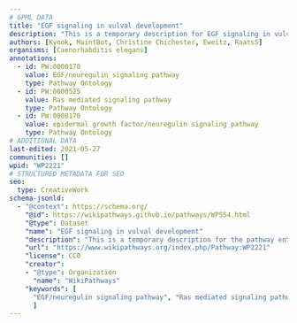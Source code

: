 ```yaml
---
# GPML DATA
title: "EGF signaling in vulval development"
description: "This is a temporary description for EGF signaling in vulval development"
authors: [Kyook, MaintBot, Christine Chichester, Eweitz, RaatsS]
organisms: [Caenorhabditis elegans]
annotations:
  - id: PW:0000170
    value: EGF/neuregulin signaling pathway
    type: Pathway Ontology
  - id: PW:0000525
    value: Ras mediated signaling pathway
    type: Pathway Ontology
  - id: PW:0000170
    value: epidermal growth factor/neuregulin signaling pathway
    type: Pathway Ontology
# ADDITIONAL DATA
last-edited: 2021-05-27
communities: []
wpid: "WP2221"
# STRUCTURED METADATA FOR SEO
seo:
  type: CreativeWork
schema-jsonld:
  - "@context": https://schema.org/
    "@id": https://wikipathways.github.io/pathways/WP554.html
    "@type": Dataset
    "name": "EGF signaling in vulval development"
    "description": "This is a temporary description for the pathway entitled: EGF signaling in vulval development"
    "url": "https://www.wikipathways.org/index.php/Pathway:WP2221"
    "license": CC0
    "creator":
    - "@type": Organization
      "name": "WikiPathways"
    "keywords": [
      "EGF/neuregulin signaling pathway", "Ras mediated signaling pathway", "epidermal growth factor/neuregulin signaling pathway",
      ]
---
```

